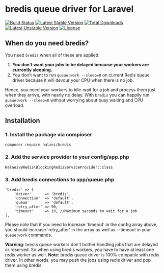 # bredis queue driver for Laravel

[![Build Status](https://travis-ci.org/halaei/bredis.svg)](https://travis-ci.org/halaei/bredis)
[![Latest Stable Version](https://poser.pugx.org/halaei/bredis/v/stable)](https://packagist.org/packages/halaei/bredis)
[![Total Downloads](https://poser.pugx.org/halaei/bredis/downloads)](https://packagist.org/packages/halaei/bredis)
[![Latest Unstable Version](https://poser.pugx.org/halaei/bredis/v/unstable)](https://packagist.org/packages/halaei/bredis)
[![License](https://poser.pugx.org/halaei/bredis/license)](https://packagist.org/packages/halaei/bredis)

## When do you need bredis?

You need `bredis` when all of these are applied:

1. **You don't want your jobs to be delayed because your workers are currently sleeping.**
2. You don't want to run `queue:work --sleep=0` on current Redis queue driver because it will devour your CPU when there is no job.

Hence, you need your workers to idle-wait for a job and process them just when they arrive, with nearly no delay.
With `bredis` you can happily run `queue:work --sleep=0` without worrying about busy waiting and CPU overload.

## Installation

### 1. Install the package via compioser

    composer require halaei/bredis
    
### 2. Add the service provider to your config/app.php

    Halaei\BRedis\BlockingRedisServiceProvider::class

### 3. Add bredis connections to app/queue.php

    'bredis' => [
        'driver'      => 'bredis',
        'connection'  => 'default',
        'queue'       => 'default',
        'retry_after' => 90,
        'timeout'     => 10, //Maximum seconds to wait for a job
    ],

Please note that if you need to increase 'timeout' in the config array above, you should increase 'retry_after' in the array as well as --timeout in your `queue:work` commands.

**Warning**: bredis queue workers don't bother handling jobs that are delayed or reserved. So when using bredis workers, you have to have at least one redis worker as well.
**Note**: bredis queue driver is 100% compatile with redis driver. In other words, you may push the jobs using redis driver and pop them using bredis.